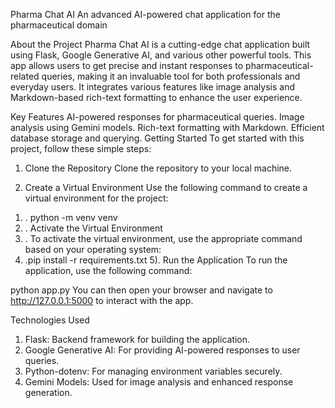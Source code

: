 Pharma Chat AI
An advanced AI-powered chat application for the pharmaceutical domain

About the Project
Pharma Chat AI is a cutting-edge chat application built using Flask, Google Generative AI, and various other powerful tools. This app allows users to get precise and instant responses to pharmaceutical-related queries, making it an invaluable tool for both professionals and everyday users. It integrates various features like image analysis and Markdown-based rich-text formatting to enhance the user experience.

Key Features
AI-powered responses for pharmaceutical queries.
Image analysis using Gemini models.
Rich-text formatting with Markdown.
Efficient database storage and querying.
Getting Started
To get started with this project, follow these simple steps:

1. Clone the Repository
Clone the repository to your local machine.

2. Create a Virtual Environment
Use the following command to create a virtual environment for the project:

1) . python -m venv venv
2) . Activate the Virtual Environment
3) . To activate the virtual environment, use the appropriate command based on your operating system:
4) .pip install -r requirements.txt
5). Run the Application
To run the application, use the following command:

python app.py
You can then open your browser and navigate to http://127.0.0.1:5000 to interact with the app.

Technologies Used
1. Flask: Backend framework for building the application.
2. Google Generative AI: For providing AI-powered responses to user queries.
3. Python-dotenv: For managing environment variables securely.
4. Gemini Models: Used for image analysis and enhanced response generation.

